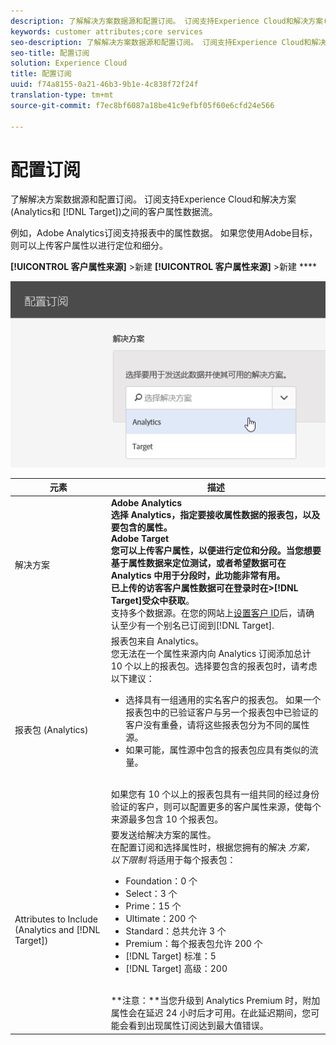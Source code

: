 ```yaml
---
description: 了解解决方案数据源和配置订阅。 订阅支持Experience Cloud和解决方案(分析和目标)之间的客户属性数据流。
keywords: customer attributes;core services
seo-description: 了解解决方案数据源和配置订阅。 订阅支持Experience Cloud和解决方案(分析和目标)之间的客户属性数据流。
seo-title: 配置订阅
solution: Experience Cloud
title: 配置订阅
uuid: f74a8155-0a21-46b3-9b1e-4c838f72f24f
translation-type: tm+mt
source-git-commit: f7ec8bf6087a18be41c9efbf05f60e6cfd24e566

---
```



# 配置订阅

了解解决方案数据源和配置订阅。 订阅支持Experience Cloud和解决方案(Analytics和 [!DNL Target])之间的客户属性数据流。

例如，Adobe Analytics订阅支持报表中的属性数据。 如果您使用Adobe目标，则可以上传客户属性以进行定位和细分。

**[!UICONTROL 客户属性来源]** >新建 **[!UICONTROL 客户属性来源]** >新建 ****

![](assets/configure_subscription_page.png)

| 元素 | 描述 |
|--- |--- |
| 解决方案 | **Adobe Analytics **<br>选择 Analytics，指定要接收属性数据的报表包，以及要包含的属性。<br>**Adobe Target**<br>您可以上传客户属性，以便进行定位和分段。当您想要基于属性数据来定位测试，或者希望数据可在 Analytics 中用于分段时，此功能非常有用。<br>已上传的访客客户属性数据可在登录时在>**[!DNL Target]**受众中**&#x200B;获取&#x200B;**。<br>支持多个数据源。在您的网站上[设置客户 ID](../core-services/core-services.md)后，请确认至少有一个别名已订阅到[!DNL Target]. |
| 报表包 (Analytics) | 报表包来自 Analytics。<br>您无法在一个属性来源内向 Analytics 订阅添加总计 10 个以上的报表包。选择要包含的报表包时，请考虑以下建议：<ul><li>选择具有一组通用的实名客户的报表包。 如果一个报表包中的已验证客户与另一个报表包中已验证的客户没有重叠，请将这些报表包分为不同的属性源。</li><li>如果可能，属性源中包含的报表包应具有类似的流量。</li></ul><br>如果您有 10 个以上的报表包具有一组共同的经过身份验证的客户，则可以配置更多的客户属性来源，使每个来源最多包含 10 个报表包。 |
| Attributes to Include (Analytics and [!DNL Target]) | 要发送给解决方案的属性。 <br>在配置订阅和选择属性时，根据您拥有的解决 _方案，以下限制_ 将适用于每个报表包：<ul><li>Foundation：0 个</li><li>Select：3 个</li><li>Prime：15 个</li><li>Ultimate：200 个</li><li>Standard：总共允许 3 个</li><li>Premium：每个报表包允许 200 个</li><li>[!DNL Target] 标准：5</li><li>[!DNL Target] 高级：200</li></ul><br>**注意：**当您升级到 Analytics Premium 时，附加属性会在延迟 24 小时后才可用。在此延迟期间，您可能会看到出现属性订阅达到最大值错误。 |
